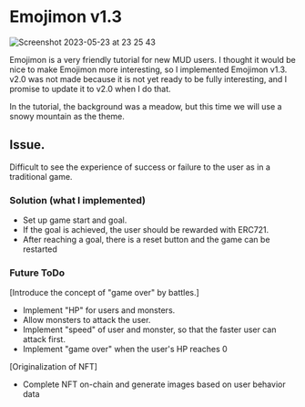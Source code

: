 # Emojimon v1.3
![Screenshot 2023-05-23 at 23 25 43](https://github.com/libdefi/Emojimon-v1.3/assets/8872443/e7143144-803b-427d-814e-36b1b5ed8de0)

Emojimon is a very friendly tutorial for new MUD users. I thought it would be nice to make Emojimon more interesting, so I implemented Emojimon v1.3. v2.0 was not made because it is not yet ready to be fully interesting, and I promise to update it to v2.0 when I do that.

In the tutorial, the background was a meadow, but this time we will use a snowy mountain as the theme.


## Issue.
Difficult to see the experience of success or failure to the user as in a traditional game.


### Solution (what I implemented)
- Set up game start and goal.
- If the goal is achieved, the user should be rewarded with ERC721.
- After reaching a goal, there is a reset button and the game can be restarted


### Future ToDo

[Introduce the concept of "game over" by battles.]
- Implement "HP" for users and monsters.
- Allow monsters to attack the user.
- Implement "speed" of user and monster, so that the faster user can attack first.
- Implement "game over" when the user's HP reaches 0

[Originalization of NFT]
- Complete NFT on-chain and generate images based on user behavior data
